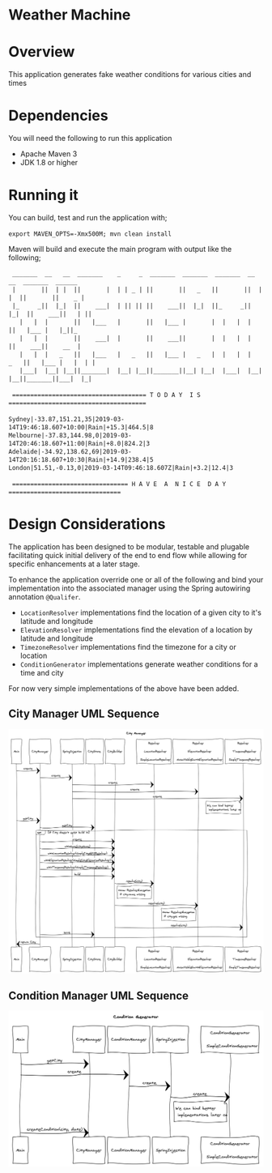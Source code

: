# Weather Machine

# Overview 

This application generates fake weather conditions for various cities and times 

# Dependencies 

You will need the following to run this application 
- Apache Maven 3 
- JDK 1.8 or higher 


# Running it

You can build, test and run the application with; 

`export MAVEN_OPTS=-Xmx500M; mvn clean install`

Maven will build and execute the main program with output like the following; 

```
 _______  __   __  _______    _     _  _______  _______  _______  __   __  _______  ______
 |       ||  | |  ||       |  | | _ | ||       ||   _   ||       ||  | |  ||       ||    _ |
 |_     _||  |_|  ||    ___|  | || || ||    ___||  |_|  ||_     _||  |_|  ||    ___||   | ||
   |   |  |       ||   |___   |       ||   |___ |       |  |   |  |       ||   |___ |   |_||_
   |   |  |       ||    ___|  |       ||    ___||       |  |   |  |       ||    ___||    __  |
   |   |  |   _   ||   |___   |   _   ||   |___ |   _   |  |   |  |   _   ||   |___ |   |  | |
   |___|  |__| |__||_______|  |__| |__||_______||__| |__|  |___|  |__| |__||_______||___|  |_|

 ===================================== T O D A Y  I S  ======================================

Sydney|-33.87,151.21,35|2019-03-14T19:46:18.607+10:00|Rain|+15.3|464.5|8
Melbourne|-37.83,144.98,0|2019-03-14T20:46:18.607+11:00|Rain|+8.0|824.2|3
Adelaide|-34.92,138.62,69|2019-03-14T20:16:18.607+10:30|Rain|+14.9|238.4|5
London|51.51,-0.13,0|2019-03-14T09:46:18.607Z|Rain|+3.2|12.4|3

 ================================ H A V E  A  N I C E  D A Y  ===============================
```

# Design Considerations

The application has been designed to be modular, testable and plugable 
facilitating quick initial delivery of the end to end flow while allowing
for specific enhancements at a later stage.

To enhance the application override one or all of the following and bind your implementation into the 
associated manager using the Spring autowiring annotation `@Qualifer`. 

- `LocationResolver` implementations find the location of a given city to it's latitude and longitude 
- `ElevationResolver` implementations find the elevation of a location by latitude and longitude 
- `TimezoneResolver` implementations find the timezone for a city or location 
- `ConditionGenerator` implementations generate weather conditions for a time and city

For now very simple implementations of the above have been added.


## City Manager UML Sequence 

<img src="docs/uml-sequence-city-manager.png" alt="" width="800"/>


## Condition Manager UML Sequence 

<img src="docs/uml-sequence-condition-manager.png" alt="" width="800"/>

